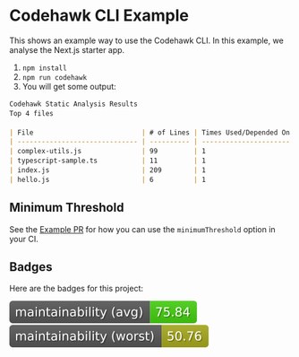 # Codehawk CLI Example

This shows an example way to use the Codehawk CLI. In this example, we analyse the Next.js starter app.

1. `npm install`
2. `npm run codehawk`
3. You will get some output:

```markdown
Codehawk Static Analysis Results
Top 4 files

| File                           | # of Lines | Times Used/Depended On | Maintainability (higher is better) |
| ------------------------------ | ---------- | ---------------------- | ---------------------------------- |
| complex-utils.js               | 99         | 1                      | 50.76 (Could be better)            |
| typescript-sample.ts           | 11         | 1                      | 70.73 OK                           |
| index.js                       | 209        | 1                      | 89.94 OK                           |
| hello.js                       | 6          | 1                      | 91.93 OK                           |

```

## Minimum Threshold

See the [Example PR](https://github.com/sgb-io/codehawk-cli-example/pull/7) for how you can use the `minimumThreshold` option in your CI.

## Badges

Here are the badges for this project:

![Average Maintainability](generated/avg-maintainability.svg)
![Worst Maintainability](generated/worst-maintainability.svg)